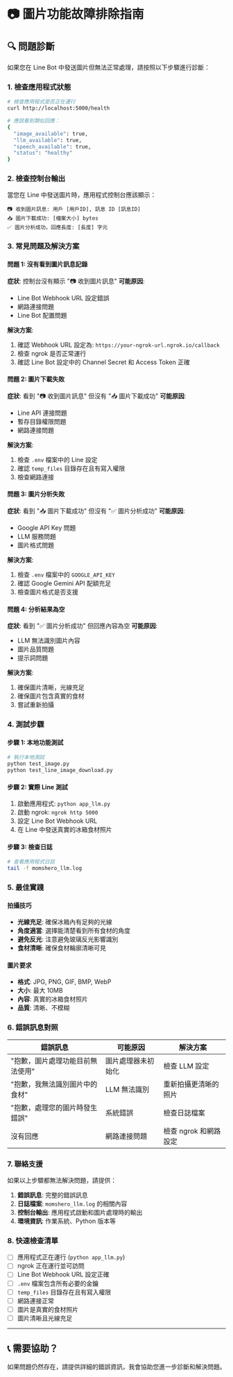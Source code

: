 # 📷 圖片功能故障排除指南

## 🔍 問題診斷

如果您在 Line Bot 中發送圖片但無法正常處理，請按照以下步驟進行診斷：

### 1. 檢查應用程式狀態

```bash
# 檢查應用程式是否正在運行
curl http://localhost:5000/health

# 應該看到類似回應：
{
  "image_available": true,
  "llm_available": true,
  "speech_available": true,
  "status": "healthy"
}
```

### 2. 檢查控制台輸出

當您在 Line 中發送圖片時，應用程式控制台應該顯示：

```
📷 收到圖片訊息: 用戶 [用戶ID], 訊息 ID [訊息ID]
📥 圖片下載成功: [檔案大小] bytes
✅ 圖片分析成功，回應長度: [長度] 字元
```

### 3. 常見問題及解決方案

#### 問題 1: 沒有看到圖片訊息記錄
**症狀**: 控制台沒有顯示 "📷 收到圖片訊息"
**可能原因**: 
- Line Bot Webhook URL 設定錯誤
- 網路連接問題
- Line Bot 配置問題

**解決方案**:
1. 確認 Webhook URL 設定為: `https://your-ngrok-url.ngrok.io/callback`
2. 檢查 ngrok 是否正常運行
3. 確認 Line Bot 設定中的 Channel Secret 和 Access Token 正確

#### 問題 2: 圖片下載失敗
**症狀**: 看到 "📷 收到圖片訊息" 但沒有 "📥 圖片下載成功"
**可能原因**:
- Line API 連接問題
- 暫存目錄權限問題
- 網路連接問題

**解決方案**:
1. 檢查 `.env` 檔案中的 Line 設定
2. 確認 `temp_files` 目錄存在且有寫入權限
3. 檢查網路連接

#### 問題 3: 圖片分析失敗
**症狀**: 看到 "📥 圖片下載成功" 但沒有 "✅ 圖片分析成功"
**可能原因**:
- Google API Key 問題
- LLM 服務問題
- 圖片格式問題

**解決方案**:
1. 檢查 `.env` 檔案中的 `GOOGLE_API_KEY`
2. 確認 Google Gemini API 配額充足
3. 檢查圖片格式是否支援

#### 問題 4: 分析結果為空
**症狀**: 看到 "✅ 圖片分析成功" 但回應內容為空
**可能原因**:
- LLM 無法識別圖片內容
- 圖片品質問題
- 提示詞問題

**解決方案**:
1. 確保圖片清晰，光線充足
2. 確保圖片包含真實的食材
3. 嘗試重新拍攝

### 4. 測試步驟

#### 步驟 1: 本地功能測試
```bash
# 執行本地測試
python test_image.py
python test_line_image_download.py
```

#### 步驟 2: 實際 Line 測試
1. 啟動應用程式: `python app_llm.py`
2. 啟動 ngrok: `ngrok http 5000`
3. 設定 Line Bot Webhook URL
4. 在 Line 中發送真實的冰箱食材照片

#### 步驟 3: 檢查日誌
```bash
# 查看應用程式日誌
tail -f momshero_llm.log
```

### 5. 最佳實踐

#### 拍攝技巧
- **光線充足**: 確保冰箱內有足夠的光線
- **角度適當**: 選擇能清楚看到所有食材的角度
- **避免反光**: 注意避免玻璃反光影響識別
- **食材清晰**: 確保食材輪廓清晰可見

#### 圖片要求
- **格式**: JPG, PNG, GIF, BMP, WebP
- **大小**: 最大 10MB
- **內容**: 真實的冰箱食材照片
- **品質**: 清晰、不模糊

### 6. 錯誤訊息對照

| 錯誤訊息 | 可能原因 | 解決方案 |
|---------|---------|---------|
| "抱歉，圖片處理功能目前無法使用" | 圖片處理器未初始化 | 檢查 LLM 設定 |
| "抱歉，我無法識別圖片中的食材" | LLM 無法識別 | 重新拍攝更清晰的照片 |
| "抱歉，處理您的圖片時發生錯誤" | 系統錯誤 | 檢查日誌檔案 |
| 沒有回應 | 網路連接問題 | 檢查 ngrok 和網路設定 |

### 7. 聯絡支援

如果以上步驟都無法解決問題，請提供：

1. **錯誤訊息**: 完整的錯誤訊息
2. **日誌檔案**: `momshero_llm.log` 的相關內容
3. **控制台輸出**: 應用程式啟動和圖片處理時的輸出
4. **環境資訊**: 作業系統、Python 版本等

### 8. 快速檢查清單

- [ ] 應用程式正在運行 (`python app_llm.py`)
- [ ] ngrok 正在運行並可訪問
- [ ] Line Bot Webhook URL 設定正確
- [ ] `.env` 檔案包含所有必要的金鑰
- [ ] `temp_files` 目錄存在且有寫入權限
- [ ] 網路連接正常
- [ ] 圖片是真實的食材照片
- [ ] 圖片清晰且光線充足

---

## 📞 需要協助？

如果問題仍然存在，請提供詳細的錯誤資訊，我會協助您進一步診斷和解決問題。 